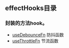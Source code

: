 
## effectHooks目录

### 封装的方法hook。
-  [useDebounceFn](/effect-hooks/use-debounce-fn) 防抖函数
-  [useThrottleFn](/effect-hooks/use-throttle-fn) 节流函数